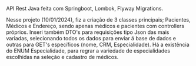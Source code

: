 API Rest Java feita com Springboot, Lombok, Flyway Migrations.

Nesse projeto (10/01/2024), fiz a criação de 3 classes principais; Pacientes, Médicos e Endereço, sendo apenas médicos e pacientes com controllers próprios.
Inseri também DTO's para requisições tipo Json das mais variadas, selecionando todos os dados para enviar á base de dados e outras para GET's específicos (nome, CRM, Especialidade).
Há a existência do ENUM Especialidade, para regrar a variedade de especialidades escolhidas na seleção e cadastro de médicos.
